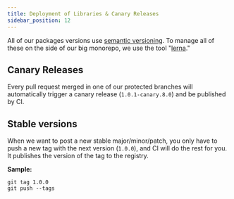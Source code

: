 ```yaml
---
title: Deployment of Libraries & Canary Releases
sidebar_position: 12
---
```


All of our packages versions use [semantic versioning](https://semver.org/). To manage all of these on the side of our big monorepo, we use the tool "[lerna](https://github.com/lerna/lerna)."

## Canary Releases

Every pull request merged in one of our protected branches will automatically trigger a canary release (`1.0.1-canary.8.0`) and be published by CI.

## Stable versions

When we want to post a new stable major/minor/patch, you only have to push a new tag with the next version (`1.0.0`), and CI will do the rest for you. It publishes the version of the tag to the registry.

**Sample:**

    git tag 1.0.0
    git push --tags
